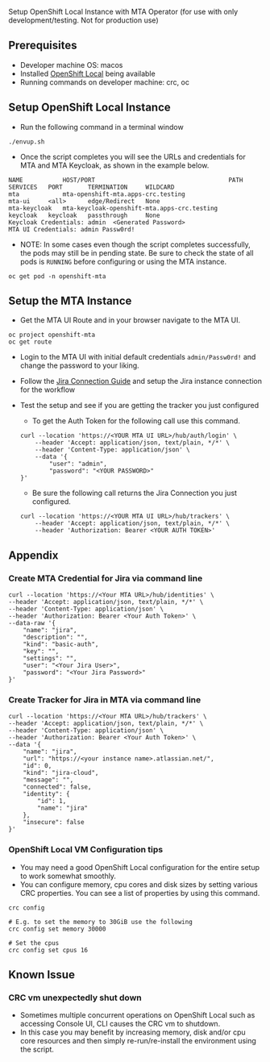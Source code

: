 Setup OpenShift Local Instance with MTA Operator (for use with only development/testing. Not for production use)

## Prerequisites
* Developer machine OS: macos
* Installed [OpenShift Local](https://console.redhat.com/openshift/create/local) being available
* Running commands on developer machine: crc, oc

## Setup OpenShift Local Instance
* Run the following command in a terminal window
```shell
./envup.sh
```
* Once the script completes you will see the URLs and credentials for MTA and MTA Keycloak, as shown in the example below.
```text
NAME           HOST/PORT                                     PATH   SERVICES   PORT       TERMINATION     WILDCARD
mta            mta-openshift-mta.apps-crc.testing                   mta-ui     <all>      edge/Redirect   None
mta-keycloak   mta-keycloak-openshift-mta.apps-crc.testing          keycloak   keycloak   passthrough     None
Keycloak Credentials: admin  <Generated Password>
MTA UI Credentials: admin Passw0rd!
```

* NOTE: In some cases even though the script completes successfully, the pods may still be in pending state. Be sure to check the state of all pods is `RUNNING` before configuring or using the MTA instance.
```shell
oc get pod -n openshift-mta
```

## Setup the MTA Instance
* Get the MTA UI Route and in your browser navigate to the MTA UI. 
```shell
oc project openshift-mta
oc get route
```

* Login to the MTA UI with initial default credentials `admin/Passw0rd!` and change the password to your liking.

* Follow the [Jira Connection Guide](https://access.redhat.com/documentation/en-us/migration_toolkit_for_applications/6.2/html/user_interface_guide/creating-configuring-jira-connection#doc-wrapper) and setup the Jira instance connection for the workflow

* Test the setup and see if you are getting the tracker you just configured
    * To get the Auth Token for the following call use this command.
    ```shell
    curl --location 'https://<YOUR MTA UI URL>/hub/auth/login' \
        --header 'Accept: application/json, text/plain, */*' \
        --header 'Content-Type: application/json' \
        --data '{
            "user": "admin",
            "password": "<YOUR PASSWORD>"
    }'
    ```

    * Be sure the following call returns the Jira Connection you just configured.
    ```shell
    curl --location 'https://<YOUR MTA UI URL>/hub/trackers' \
        --header 'Accept: application/json, text/plain, */*' \
        --header 'Authorization: Bearer <YOUR AUTH TOKEN>' 
    ```

## Appendix

### Create MTA Credential for Jira via command line
```shell
curl --location 'https://<Your MTA URL>/hub/identities' \
--header 'Accept: application/json, text/plain, */*' \
--header 'Content-Type: application/json' \
--header 'Authorization: Bearer <Your Auth Token>' \
--data-raw '{
    "name": "jira",
    "description": "",
    "kind": "basic-auth",
    "key": "",
    "settings": "",
    "user": "<Your Jira User>",
    "password": "<Your Jira Password>"
}'
```

### Create Tracker for Jira in MTA via command line
```shell
curl --location 'https://<Your MTA URL>/hub/trackers' \
--header 'Accept: application/json, text/plain, */*' \
--header 'Content-Type: application/json' \
--header 'Authorization: Bearer <Your Auth Token>' \
--data '{
    "name": "jira",
    "url": "https://<your instance name>.atlassian.net/",
    "id": 0,
    "kind": "jira-cloud",
    "message": "",
    "connected": false,
    "identity": {
        "id": 1,
        "name": "jira"
    },
    "insecure": false
}'
```

### OpenShift Local VM Configuration tips
* You may need a good OpenShift Local configuration for the entire setup to work somewhat smoothly.
* You can configure memory, cpu cores and disk sizes by setting various CRC properties. You can see a list of properties by using this command.
```shell
crc config

# E.g. to set the memory to 30GiB use the following
crc config set memory 30000

# Set the cpus
crc config set cpus 16
```

## Known Issue

### CRC vm unexpectedly shut down
* Sometimes multiple concurrent operations on OpenShift Local such as accessing Console UI, CLI causes the CRC vm to shutdown.
* In this case you may benefit by increasing memory, disk and/or cpu core resources and then simply re-run/re-install the environment using the script.
